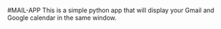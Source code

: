 #MAIL-APP
This is a simple python app that will display your Gmail and Google calendar in the same window.
